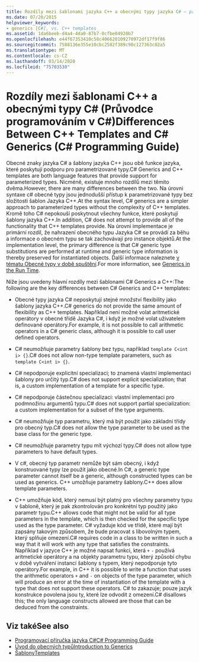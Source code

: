 ```yaml
---
title: Rozdíly mezi šablonami jazyka C++ a obecnými typy jazyka C# – programovací příručka jazyka C#
ms.date: 07/20/2015
helpviewer_keywords:
- generics [C#], vs. C++ templates
ms.assetid: 1da6beeb-d4a4-4da0-87b7-0cfbe04920b7
ms.openlocfilehash: e44f67353410c58c406620109270972df17f9f86
ms.sourcegitcommit: 7588136e355e10cbc2582f389c90c127363c02a5
ms.translationtype: MT
ms.contentlocale: cs-CZ
ms.lasthandoff: 03/14/2020
ms.locfileid: "75703530"
---
```

# <a name="differences-between-c-templates-and-c-generics-c-programming-guide"></a><span data-ttu-id="0442a-102">Rozdíly mezi šablonami C++ a obecnými typy C# (Průvodce programováním v C#)</span><span class="sxs-lookup"><span data-stu-id="0442a-102">Differences Between C++ Templates and C# Generics (C# Programming Guide)</span></span>
<span data-ttu-id="0442a-103">Obecné znaky jazyka C# a šablony jazyka C++ jsou obě funkce jazyka, které poskytují podporu pro parametrizované typy.</span><span class="sxs-lookup"><span data-stu-id="0442a-103">C# Generics and C++ templates are both language features that provide support for parameterized types.</span></span> <span data-ttu-id="0442a-104">Nicméně, existuje mnoho rozdílů mezi těmito dvěma.</span><span class="sxs-lookup"><span data-stu-id="0442a-104">However, there are many differences between the two.</span></span> <span data-ttu-id="0442a-105">Na úrovni syntaxe c# obecné typy jsou jednodušší přístup k parametrizované typy bez složitosti šablon Jazyka C++.</span><span class="sxs-lookup"><span data-stu-id="0442a-105">At the syntax level, C# generics are a simpler approach to parameterized types without the complexity of C++ templates.</span></span> <span data-ttu-id="0442a-106">Kromě toho C# nepokouší poskytnout všechny funkce, které poskytují šablony jazyka C++.</span><span class="sxs-lookup"><span data-stu-id="0442a-106">In addition, C# does not attempt to provide all of the functionality that C++ templates provide.</span></span> <span data-ttu-id="0442a-107">Na úrovni implementace je primární rozdíl, že nahrazení obecného typu Jazyka C# se provádí za běhu a informace o obecném typu se tak zachovávají pro instance objektů.</span><span class="sxs-lookup"><span data-stu-id="0442a-107">At the implementation level, the primary difference is that C# generic type substitutions are performed at runtime and generic type information is thereby preserved for instantiated objects.</span></span> <span data-ttu-id="0442a-108">Další informace naleznete [v tématu Obecné typy v době spuštění](./generics-in-the-run-time.md).</span><span class="sxs-lookup"><span data-stu-id="0442a-108">For more information, see [Generics in the Run Time](./generics-in-the-run-time.md).</span></span>  
  
 <span data-ttu-id="0442a-109">Níže jsou uvedeny hlavní rozdíly mezi šablonami C# Generics a C++:</span><span class="sxs-lookup"><span data-stu-id="0442a-109">The following are the key differences between C# Generics and C++ templates:</span></span>  
  
- <span data-ttu-id="0442a-110">Obecné typy jazyka C# neposkytují stejné množství flexibility jako šablony jazyka C++.</span><span class="sxs-lookup"><span data-stu-id="0442a-110">C# generics do not provide the same amount of flexibility as C++ templates.</span></span> <span data-ttu-id="0442a-111">Například není možné volat aritmetické operátory v obecné třídě Jazyka C#, i když je možné volat uživatelem definované operátory.</span><span class="sxs-lookup"><span data-stu-id="0442a-111">For example, it is not possible to call arithmetic operators in a C# generic class, although it is possible to call user defined operators.</span></span>  
  
- <span data-ttu-id="0442a-112">C# neumožňuje parametry šablony bez typu, například `template C<int i> {}`.</span><span class="sxs-lookup"><span data-stu-id="0442a-112">C# does not allow non-type template parameters, such as `template C<int i> {}`.</span></span>  
  
- <span data-ttu-id="0442a-113">C# nepodporuje explicitní specializaci; to znamená vlastní implementaci šablony pro určitý typ.</span><span class="sxs-lookup"><span data-stu-id="0442a-113">C# does not support explicit specialization; that is, a custom implementation of a template for a specific type.</span></span>  
  
- <span data-ttu-id="0442a-114">C# nepodporuje částečnou specializaci: vlastní implementaci pro podmnožinu argumentů typu.</span><span class="sxs-lookup"><span data-stu-id="0442a-114">C# does not support partial specialization: a custom implementation for a subset of the type arguments.</span></span>  
  
- <span data-ttu-id="0442a-115">C# neumožňuje typ parametru, který má být použit jako základní třídy pro obecný typ.</span><span class="sxs-lookup"><span data-stu-id="0442a-115">C# does not allow the type parameter to be used as the base class for the generic type.</span></span>  
  
- <span data-ttu-id="0442a-116">C# neumožňuje parametry typu mít výchozí typy.</span><span class="sxs-lookup"><span data-stu-id="0442a-116">C# does not allow type parameters to have default types.</span></span>  
  
- <span data-ttu-id="0442a-117">V c#, obecný typ parametr nemůže být sám obecný, i když konstruované typy lze použít jako obecné.</span><span class="sxs-lookup"><span data-stu-id="0442a-117">In C#, a generic type parameter cannot itself be a generic, although constructed types can be used as generics.</span></span> <span data-ttu-id="0442a-118">C++ umožňuje parametry šablony.</span><span class="sxs-lookup"><span data-stu-id="0442a-118">C++ does allow template parameters.</span></span>  
  
- <span data-ttu-id="0442a-119">C++ umožňuje kód, který nemusí být platný pro všechny parametry typu v šabloně, který je pak zkontrolován pro konkrétní typ použitý jako parametr typu.</span><span class="sxs-lookup"><span data-stu-id="0442a-119">C++ allows code that might not be valid for all type parameters in the template, which is then checked for the specific type used as the type parameter.</span></span> <span data-ttu-id="0442a-120">C# vyžaduje kód ve třídě, které mají být zapsány takovým způsobem, že bude pracovat s libovolným typem, který splňuje omezení.</span><span class="sxs-lookup"><span data-stu-id="0442a-120">C# requires code in a class to be written in such a way that it will work with any type that satisfies the constraints.</span></span> <span data-ttu-id="0442a-121">Například v jazyce C++ je možné napsat funkci, která `+` `-` používá aritmetické operátory a na objekty parametru typu, který způsobí chybu v době vytváření instancí šablony s typem, který nepodporuje tyto operátory.</span><span class="sxs-lookup"><span data-stu-id="0442a-121">For example, in C++ it is possible to write a function that uses the arithmetic operators `+` and `-` on objects of the type parameter, which will produce an error at the time of instantiation of the template with a type that does not support these operators.</span></span> <span data-ttu-id="0442a-122">C# to zakazuje; pouze jazyk konstrukce povolena jsou ty, které lze odvodit z omezení.</span><span class="sxs-lookup"><span data-stu-id="0442a-122">C# disallows this; the only language constructs allowed are those that can be deduced from the constraints.</span></span>  
  
## <a name="see-also"></a><span data-ttu-id="0442a-123">Viz také</span><span class="sxs-lookup"><span data-stu-id="0442a-123">See also</span></span>

- [<span data-ttu-id="0442a-124">Programovací příručka jazyka C#</span><span class="sxs-lookup"><span data-stu-id="0442a-124">C# Programming Guide</span></span>](../index.md)
- [<span data-ttu-id="0442a-125">Úvod do obecných typů</span><span class="sxs-lookup"><span data-stu-id="0442a-125">Introduction to Generics</span></span>](./index.md)
- [<span data-ttu-id="0442a-126">Šablony</span><span class="sxs-lookup"><span data-stu-id="0442a-126">Templates</span></span>](/cpp/cpp/templates-cpp)
